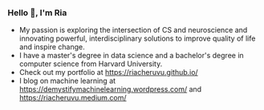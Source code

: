 ### Hello 👋, I'm Ria 
- My passion is exploring the intersection of CS and neuroscience and innovating powerful, interdisciplinary solutions to improve quality of life and inspire change.
- I have a master's degree in data science and a bachelor's degree in computer science from Harvard University.
- Check out my portfolio at https://riacheruvu.github.io/
- I blog on machine learning at https://demystifymachinelearning.wordpress.com/ and https://riacheruvu.medium.com/
